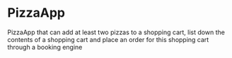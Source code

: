 # PizzaApp
PizzaApp that can add at least two pizzas to a shopping cart, list down the contents of a shopping cart and place an order for this shopping cart through a booking engine
